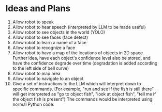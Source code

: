 # Ideas and Plans
1. Allow robot to speak
2. Allow robot to hear speech (interpreted by LLM to be made useful)
3. Allow robot to see objects in the world (YOLO)
4. Allow robot to see faces (face detect)
5. Allow robot to learn a name of a face
6. Allow robot to recognize a face
7. Allow robot to have a map of the locations of objects in 2D space
   Further idea, have each object's confidence level also be stored, and have the confidence degrade over time (degradation is added according to the left side of bell curve)
8. Allow robot to map area
9. Allow robot to navigate to an object
10. Give a set of instructions to the LLM which will interpret down to specific commands. (For example, "run and see if the fish is still there" will get interpreted as "go to object fish", "look at object fish", "tell me if the object fish is present") The commands would be interpreted using normal Python code.
